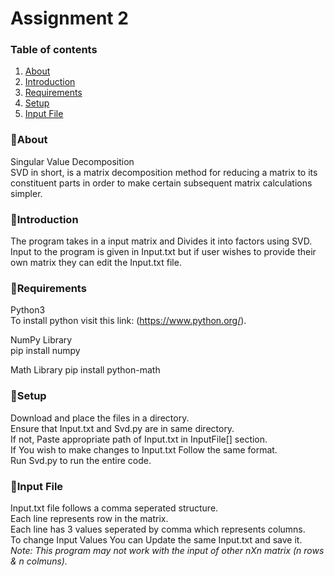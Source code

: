 # Assignment 2  
  
### Table of contents  
1. [About](#About)  
2. [Introduction](#Introduction)  
3. [Requirements](#Requirements)  
4. [Setup](#Setup)  
5. [Input File](#Input-File)  
  
  
### 🔹About  
  
Singular Value Decomposition  
SVD in short, is a matrix decomposition method for reducing a matrix to its  
constituent parts in order to make certain subsequent matrix calculations simpler.  

  
  
### 🔹Introduction  
  
The program takes in a input matrix and Divides it into factors using SVD.  
Input to the program is given in Input.txt but if user wishes to provide their own matrix they can edit the Input.txt file.  
  
  
### 🔹Requirements  
  
Python3  
To install python visit this link: (https://www.python.org/).  
  
NumPy Library  
pip install numpy  
  
Math Library
pip install python-math  
  
  
### 🔹Setup  
  
Download and place the files in a directory.  
Ensure that Input.txt and Svd.py are in same directory.  
If not, Paste appropriate path of Input.txt in InputFile[] section.  
If You wish to make changes to Input.txt Follow the same format.  
Run Svd.py to run the entire code.  
  
  
### 🔹Input File  
  
Input.txt file follows a comma seperated structure.  
Each line represents row in the matrix.  
Each line has 3 values seperated by comma which represents columns.  
To change Input Values You can Update the same Input.txt and save it.  
*Note: This program may not work with the input of other nXn matrix (n rows & n colmuns).*  

